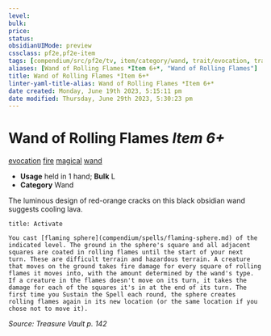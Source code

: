 ```yaml
---
level:
bulk:
price:
status:
obsidianUIMode: preview
cssclass: pf2e,pf2e-item
tags: [compendium/src/pf2e/tv, item/category/wand, trait/evocation, trait/fire, trait/magical, trait/wand]
aliases: [Wand of Rolling Flames *Item 6+*, "Wand of Rolling Flames"]
title: Wand of Rolling Flames *Item 6+*
linter-yaml-title-alias: Wand of Rolling Flames *Item 6+*
date created: Monday, June 19th 2023, 5:15:11 pm
date modified: Thursday, June 29th 2023, 5:30:23 pm
---
```


# Wand of Rolling Flames *Item 6+*

[evocation](rules/traits/evocation.md) [fire](rules/traits/fire.md) [magical](rules/traits/magical.md) [wand](rules/traits/wand.md)  

- **Usage** held in 1 hand; **Bulk** L
- **Category** Wand

The luminous design of red-orange cracks on this black obsidian wand suggests cooling lava.

```ad-embed-ability
title: Activate

You cast [flaming sphere](compendium/spells/flaming-sphere.md) of the indicated level. The ground in the sphere's square and all adjacent squares are coated in rolling flames until the start of your next turn. These are difficult terrain and hazardous terrain. A creature that moves on the ground takes fire damage for every square of rolling flames it moves into, with the amount determined by the wand's type. If a creature in the flames doesn't move on its turn, it takes the damage for each of the squares it's in at the end of its turn. The first time you Sustain the Spell each round, the sphere creates rolling flames again in its new location (or the same location if you chose not to move it).
```

*Source: Treasure Vault p. 142*
